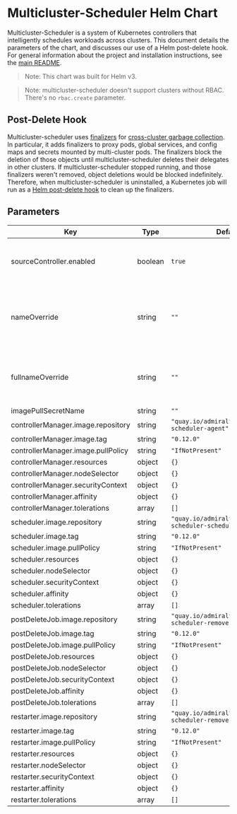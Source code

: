 # Multicluster-Scheduler Helm Chart

Multicluster-Scheduler is a system of Kubernetes controllers that intelligently schedules workloads across clusters. This document details the parameters of the chart, and discusses our use of a Helm post-delete hook. For general information about the project and installation instructions, see the [main README](../../README.md).

> Note: This chart was built for Helm v3.

> Note: multicluster-scheduler doesn't support clusters without RBAC. There's no `rbac.create` parameter.

## Post-Delete Hook

Multicluster-scheduler uses [finalizers](https://kubernetes.io/docs/tasks/access-kubernetes-api/custom-resources/custom-resource-definitions/#finalizers) for [cross-cluster garbage collection](https://twitter.com/adrienjt/status/1199467878015066112). In particular, it adds finalizers to proxy pods, global services, and config maps and secrets mounted by multi-cluster pods. The finalizers block the deletion of those objects until multicluster-scheduler deletes their delegates in other clusters. If multicluster-scheduler stopped running, and those finalizers weren't removed, object deletions would be blocked indefinitely. Therefore, when multicluster-scheduler is uninstalled, a Kubernetes job will run as a [Helm post-delete hook](https://helm.sh/docs/topics/charts_hooks/) to clean up the finalizers.

## Parameters

| Key | Type | Default | Comment |
| --- | --- | --- | --- |
| sourceController.enabled | boolean | `true` | disable to configure source RBAC yourself |
| nameOverride | string | `""` | Override chart name in object names and labels |
| fullnameOverride | string | `""` | Override chart and release names in object names |
| imagePullSecretName | string | `""` |  |
| controllerManager.image.repository | string | `"quay.io/admiralty/multicluster-scheduler-agent"` |  |
| controllerManager.image.tag | string | `"0.12.0"` |  |
| controllerManager.image.pullPolicy | string | `"IfNotPresent"` |  |
| controllerManager.resources | object | `{}` |  |
| controllerManager.nodeSelector | object | `{}` |  |
| controllerManager.securityContext | object | `{}` |  |
| controllerManager.affinity | object | `{}` |  |
| controllerManager.tolerations | array | `[]` |  |
| scheduler.image.repository | string | `"quay.io/admiralty/multicluster-scheduler-scheduler"` |  |
| scheduler.image.tag | string | `"0.12.0"` |  |
| scheduler.image.pullPolicy | string | `"IfNotPresent"` |  |
| scheduler.resources | object | `{}` |  |
| scheduler.nodeSelector | object | `{}` |  |
| scheduler.securityContext | object | `{}` |  |
| scheduler.affinity | object | `{}` |  |
| scheduler.tolerations | array | `[]` |  |
| postDeleteJob.image.repository | string | `"quay.io/admiralty/multicluster-scheduler-remove-finalizers"` |  |
| postDeleteJob.image.tag | string | `"0.12.0"` |  |
| postDeleteJob.image.pullPolicy | string | `"IfNotPresent"` |  |
| postDeleteJob.resources | object | `{}` |  |
| postDeleteJob.nodeSelector | object | `{}` |  |
| postDeleteJob.securityContext | object | `{}` |  |
| postDeleteJob.affinity | object | `{}` |  |
| postDeleteJob.tolerations | array | `[]` |  |
| restarter.image.repository | string | `"quay.io/admiralty/multicluster-scheduler-remove-finalizers"` |  |
| restarter.image.tag | string | `"0.12.0"` |  |
| restarter.image.pullPolicy | string | `"IfNotPresent"` |  |
| restarter.resources | object | `{}` |  |
| restarter.nodeSelector | object | `{}` |  |
| restarter.securityContext | object | `{}` |  |
| restarter.affinity | object | `{}` |  |
| restarter.tolerations | array | `[]` |  |
